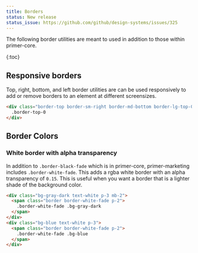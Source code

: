```yaml
---
title: Borders
status: New release
status_issue: https://github.com/github/design-systems/issues/325
---
```


The following border utilities are meant to used in addition to those within primer-core.

{:toc}

## Responsive borders

Top, right, bottom, and left border utilities are can be used responsively to add or remove borders to an element at different screensizes.

```html
<div class="border-top border-sm-right border-md-bottom border-lg-top-0">
  .border-top-0
</div>
```

## Border Colors

### White border with alpha transparency

In addition to `.border-black-fade` which is in primer-core, primer-marketing includes `.border-white-fade`. This adds a rgba white border with an alpha transparency of `0.15`. This is useful when you want a border that is a lighter shade of the background color.

```html
<div class="bg-gray-dark text-white p-3 mb-2">
  <span class="border border-white-fade p-2">
    .border-white-fade .bg-gray-dark
  </span>
</div>
<div class="bg-blue text-white p-3">
  <span class="border border-white-fade p-2">
    .border-white-fade .bg-blue
  </span>
</div>
```
